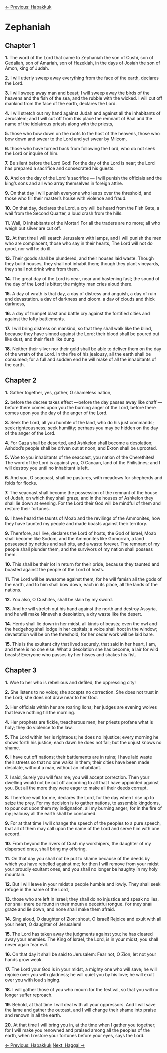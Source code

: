 [← Previous: Habakkuk](./35_Habakkuk.md)

# Zephaniah <!-- Start Verse Index: 22788 -->

## Chapter 1

**1.** The word of the Lord that came to Zephaniah the son of Cushi, son of Gedaliah, son of Amariah, son of Hezekiah, in the days of Josiah the son of Amon, king of Judah. <!-- Index: 22788 -->

**2.** I will utterly sweep away everything from the face of the earth, declares the Lord. <!-- Index: 22789 -->

**3.** I will sweep away man and beast; I will sweep away the birds of the heavens and the fish of the sea, and the rubble with the wicked. I will cut off mankind from the face of the earth, declares the Lord. <!-- Index: 22790 -->

**4.** I will stretch out my hand against Judah and against all the inhabitants of Jerusalem; and I will cut off from this place the remnant of Baal and the name of the idolatrous priests along with the priests, <!-- Index: 22791 -->

**5.** those who bow down on the roofs to the host of the heavens, those who bow down and swear to the Lord and yet swear by Milcom, <!-- Index: 22792 -->

**6.** those who have turned back from following the Lord, who do not seek the Lord or inquire of him. <!-- Index: 22793 -->

**7.** Be silent before the Lord God! For the day of the Lord is near; the Lord has prepared a sacrifice and consecrated his guests. <!-- Index: 22794 -->

**8.** And on the day of the Lord ’s sacrifice — I will punish the officials and the king’s sons and all who array themselves in foreign attire. <!-- Index: 22795 -->

**9.** On that day I will punish everyone who leaps over the threshold, and those who fill their master’s house with violence and fraud. <!-- Index: 22796 -->

**10.** On that day, declares the Lord, a cry will be heard from the Fish Gate, a wail from the Second Quarter, a loud crash from the hills. <!-- Index: 22797 -->

**11.** Wail, O inhabitants of the Mortar! For all the traders are no more; all who weigh out silver are cut off. <!-- Index: 22798 -->

**12.** At that time I will search Jerusalem with lamps, and I will punish the men who are complacent, those who say in their hearts, The Lord will not do good, nor will he do ill. <!-- Index: 22799 -->

**13.** Their goods shall be plundered, and their houses laid waste. Though they build houses, they shall not inhabit them; though they plant vineyards, they shall not drink wine from them. <!-- Index: 22800 -->

**14.** The great day of the Lord is near, near and hastening fast; the sound of the day of the Lord is bitter; the mighty man cries aloud there. <!-- Index: 22801 -->

**15.** A day of wrath is that day, a day of distress and anguish, a day of ruin and devastation, a day of darkness and gloom, a day of clouds and thick darkness, <!-- Index: 22802 -->

**16.** a day of trumpet blast and battle cry against the fortified cities and against the lofty battlements. <!-- Index: 22803 -->

**17.** I will bring distress on mankind, so that they shall walk like the blind, because they have sinned against the Lord; their blood shall be poured out like dust, and their flesh like dung. <!-- Index: 22804 -->

**18.** Neither their silver nor their gold shall be able to deliver them on the day of the wrath of the Lord. In the fire of his jealousy, all the earth shall be consumed; for a full and sudden end he will make of all the inhabitants of the earth. <!-- Index: 22805 -->

## Chapter 2

**1.** Gather together, yes, gather, O shameless nation, <!-- Index: 22806 -->

**2.** before the decree takes effect —before the day passes away like chaff — before there comes upon you the burning anger of the Lord, before there comes upon you the day of the anger of the Lord. <!-- Index: 22807 -->

**3.** Seek the Lord, all you humble of the land, who do his just commands; seek righteousness; seek humility; perhaps you may be hidden on the day of the anger of the Lord. <!-- Index: 22808 -->

**4.** For Gaza shall be deserted, and Ashkelon shall become a desolation; Ashdod’s people shall be driven out at noon, and Ekron shall be uprooted. <!-- Index: 22809 -->

**5.** Woe to you inhabitants of the seacoast, you nation of the Cherethites! The word of the Lord is against you, O Canaan, land of the Philistines; and I will destroy you until no inhabitant is left. <!-- Index: 22810 -->

**6.** And you, O seacoast, shall be pastures, with meadows for shepherds and folds for flocks. <!-- Index: 22811 -->

**7.** The seacoast shall become the possession of the remnant of the house of Judah, on which they shall graze, and in the houses of Ashkelon they shall lie down at evening. For the Lord their God will be mindful of them and restore their fortunes. <!-- Index: 22812 -->

**8.** I have heard the taunts of Moab and the revilings of the Ammonites, how they have taunted my people and made boasts against their territory. <!-- Index: 22813 -->

**9.** Therefore, as I live, declares the Lord of hosts, the God of Israel, Moab shall become like Sodom, and the Ammonites like Gomorrah, a land possessed by nettles and salt pits, and a waste forever. The remnant of my people shall plunder them, and the survivors of my nation shall possess them. <!-- Index: 22814 -->

**10.** This shall be their lot in return for their pride, because they taunted and boasted against the people of the Lord of hosts. <!-- Index: 22815 -->

**11.** The Lord will be awesome against them; for he will famish all the gods of the earth, and to him shall bow down, each in its place, all the lands of the nations. <!-- Index: 22816 -->

**12.** You also, O Cushites, shall be slain by my sword. <!-- Index: 22817 -->

**13.** And he will stretch out his hand against the north and destroy Assyria, and he will make Nineveh a desolation, a dry waste like the desert. <!-- Index: 22818 -->

**14.** Herds shall lie down in her midst, all kinds of beasts; even the owl and the hedgehog shall lodge in her capitals; a voice shall hoot in the window; devastation will be on the threshold; for her cedar work will be laid bare. <!-- Index: 22819 -->

**15.** This is the exultant city that lived securely, that said in her heart, I am, and there is no one else. What a desolation she has become, a lair for wild beasts! Everyone who passes by her hisses and shakes his fist. <!-- Index: 22820 -->

## Chapter 3

**1.** Woe to her who is rebellious and defiled, the oppressing city! <!-- Index: 22821 -->

**2.** She listens to no voice; she accepts no correction. She does not trust in the Lord; she does not draw near to her God. <!-- Index: 22822 -->

**3.** Her officials within her are roaring lions; her judges are evening wolves that leave nothing till the morning. <!-- Index: 22823 -->

**4.** Her prophets are fickle, treacherous men; her priests profane what is holy; they do violence to the law. <!-- Index: 22824 -->

**5.** The Lord within her is righteous; he does no injustice; every morning he shows forth his justice; each dawn he does not fail; but the unjust knows no shame. <!-- Index: 22825 -->

**6.** I have cut off nations; their battlements are in ruins; I have laid waste their streets so that no one walks in them; their cities have been made desolate, without a man, without an inhabitant. <!-- Index: 22826 -->

**7.** I said, Surely you will fear me; you will accept correction. Then your dwelling would not be cut off according to all that I have appointed against you. But all the more they were eager to make all their deeds corrupt. <!-- Index: 22827 -->

**8.** Therefore wait for me, declares the Lord, for the day when I rise up to seize the prey. For my decision is to gather nations, to assemble kingdoms, to pour out upon them my indignation, all my burning anger; for in the fire of my jealousy all the earth shall be consumed. <!-- Index: 22828 -->

**9.** For at that time I will change the speech of the peoples to a pure speech, that all of them may call upon the name of the Lord and serve him with one accord. <!-- Index: 22829 -->

**10.** From beyond the rivers of Cush my worshipers, the daughter of my dispersed ones, shall bring my offering. <!-- Index: 22830 -->

**11.** On that day you shall not be put to shame because of the deeds by which you have rebelled against me; for then I will remove from your midst your proudly exultant ones, and you shall no longer be haughty in my holy mountain. <!-- Index: 22831 -->

**12.** But I will leave in your midst a people humble and lowly. They shall seek refuge in the name of the Lord, <!-- Index: 22832 -->

**13.** those who are left in Israel; they shall do no injustice and speak no lies, nor shall there be found in their mouth a deceitful tongue. For they shall graze and lie down, and none shall make them afraid. <!-- Index: 22833 -->

**14.** Sing aloud, O daughter of Zion; shout, O Israel! Rejoice and exult with all your heart, O daughter of Jerusalem! <!-- Index: 22834 -->

**15.** The Lord has taken away the judgments against you; he has cleared away your enemies. The King of Israel, the Lord, is in your midst; you shall never again fear evil. <!-- Index: 22835 -->

**16.** On that day it shall be said to Jerusalem: Fear not, O Zion; let not your hands grow weak. <!-- Index: 22836 -->

**17.** The Lord your God is in your midst, a mighty one who will save; he will rejoice over you with gladness; he will quiet you by his love; he will exult over you with loud singing. <!-- Index: 22837 -->

**18.** I will gather those of you who mourn for the festival, so that you will no longer suffer reproach. <!-- Index: 22838 -->

**19.** Behold, at that time I will deal with all your oppressors. And I will save the lame and gather the outcast, and I will change their shame into praise and renown in all the earth. <!-- Index: 22839 -->

**20.** At that time I will bring you in, at the time when I gather you together; for I will make you renowned and praised among all the peoples of the earth, when I restore your fortunes before your eyes, says the Lord. <!-- Index: 22840 -->


[← Previous: Habakkuk](./35_Habakkuk.md)
[Next: Haggai →](./37_Haggai.md)
